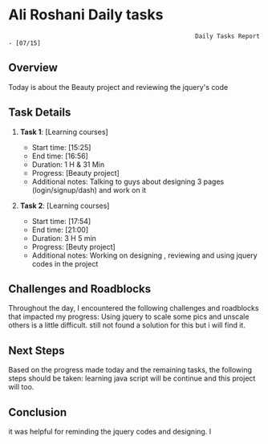 # Ali Roshani Daily tasks
                                                        Daily Tasks Report - [07/15]

## Overview

Today is about the Beauty project and reviewing the jquery's code

## Task Details

1. **Task 1**: [Learning courses]
   - Start time: [15:25]
   - End time: [16:56]
   - Duration:  1 H & 31 Min 
   - Progress: [Beauty project]
   - Additional notes: Talking to guys about designing 3 pages (login/signup/dash) and work on it

2. **Task 2**: [Learning courses]
   - Start time: [17:54]
   - End time: [21:00]
   - Duration: 3 H 5 min
   - Progress: [Beuty project]
   - Additional notes: Working on designing , reviewing and using jquery codes in the project  
  

## Challenges and Roadblocks

Throughout the day, I encountered the following challenges and roadblocks that impacted my progress:
Using jquery to scale some pics and unscale others is a little difficult.
still not found a solution for this but i will find it.

## Next Steps

Based on the progress made today and the remaining tasks, the following steps should be taken:
learning java script will be continue and this project will too.


## Conclusion
it was  helpful for reminding the jquery codes and designing.
ا
